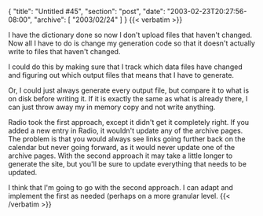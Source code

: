{
  "title": "Untitled #45",
  "section": "post",
  "date": "2003-02-23T20:27:56-08:00",
  "archive": [
    "2003/02/24"
  ]
}
{{< verbatim >}}
<p>I have the dictionary done so now I don't upload files that haven't changed.  Now all I have to do is change my generation code so that it doesn't actually write to files that haven't changed.
<p>I could do this by making sure that I track which data files have changed and figuring out which output files that means that I have to generate.
<p>Or, I could just always generate every output file, but compare it to what is on disk before writing it.  If it is exactly the same as what is already there, I can just throw away my in memory copy and not write anything.
<p>Radio took the first approach, except it didn't get it completely right.  If you added a new entry in Radio, it wouldn't update any of the archive pages.  The problem is that you would always see links going further back on the calendar but never going forward, as it would never update one of the archive pages.  With the second approach it may take a little longer to generate the site,  but you'll be sure to update everything that needs to be updated.
<p>I think that I'm going to go with the second approach.  I can adapt and implement the first as needed (perhaps on a more granular level.
{{< /verbatim >}}
